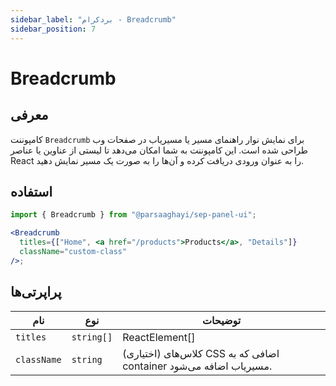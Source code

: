 ```yaml
---
sidebar_label: "بردکرام - Breadcrumb"
sidebar_position: 7
---
```

# Breadcrumb

## معرفی

کامپوننت `Breadcrumb` برای نمایش نوار راهنمای مسیر یا مسیریاب در صفحات وب طراحی شده است. این کامپوننت به شما امکان می‌دهد تا لیستی از عناوین یا عناصر React را به عنوان ورودی دریافت کرده و آن‌ها را به صورت یک مسیر نمایش دهید.

## استفاده

```jsx
import { Breadcrumb } from "@parsaaghayi/sep-panel-ui";

<Breadcrumb
  titles={["Home", <a href="/products">Products</a>, "Details"]}
  className="custom-class"
/>;
```

## پراپرتی‌ها

| نام         | نوع        | توضیحات                                                            |
| ----------- | ---------- | ------------------------------------------------------------------ |
| `titles`    | `string[]` | ReactElement[]                                                     |
| `className` | `string`   | (اختیاری) کلاس‌های CSS اضافی که به container مسیریاب اضافه می‌شود. |

